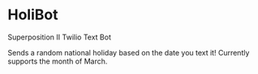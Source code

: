 # HoliBot
Superposition II Twilio Text Bot

Sends a random national holiday based on the date you text it! Currently supports the month of March. 

